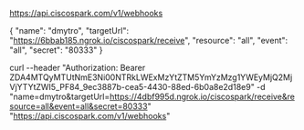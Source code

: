 https://api.ciscospark.com/v1/webhooks

{
  "name": "dmytro",
  "targetUrl": "https://6bbab185.ngrok.io/ciscospark/receive",
  "resource": "all",
  "event": "all",
  "secret": "80333"
}

curl --header "Authorization: Bearer ZDA4MTQyMTUtNmE3Ni00NTRkLWExMzYtZTM5YmYzMzg1YWEyMjQ2MjVjYTYtZWI5_PF84_9ec3887b-cea5-4430-88ed-6b0a8e2d18e9" -d  "name=dmytro&targetUrl=https://4dbf995d.ngrok.io/ciscospark/receive&resource=all&event=all&secret=80333" "https://api.ciscospark.com/v1/webhooks"
